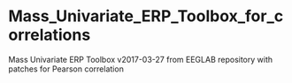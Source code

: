 # Mass_Univariate_ERP_Toolbox_for_correlations
Mass Univariate ERP Toolbox v2017-03-27 from EEGLAB repository with patches for Pearson correlation
